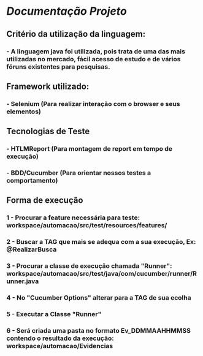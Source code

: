 <h1><b><i>Documentação Projeto</b></i></h1>

<h2>Critério da utilização da linguagem:</h2>
	<h3>- A linguagem java foi utilizada, pois trata de uma das mais utilizadas no mercado, fácil acesso de estudo e de vários fóruns existentes para pesquisas.</h3>
 <h2>Framework utilizado:</h2>
 	<h3>- Selenium (Para realizar interação com o browser e seus elementos)</h3>
 <h2>Tecnologias de Teste</h2>
 	<h3>-  HTLMReport (Para montagem de report em tempo de execução)</h3>
 	<h3>- BDD/Cucumber (Para orientar nossos testes a comportamento)</h3>

 <h2>Forma de execução</h2>
 	<h3>1 - Procurar a feature necessária para teste: workspace/automacao/src/test/resources/features/</h3>
 	<h3>2 - Buscar a TAG que mais se adequa com a sua execução, Ex: @RealizarBusca</h3>
 	<h3>3 - Procurar a classe de execução chamada "Runner": workspace/automacao/src/test/java/com/cucumber/runner/Runner.java</h3>
 	<h3>4 - No "Cucumber Options" alterar para a TAG de sua ecolha</h3>
 	<h3>5 - Executar a Classe "Runner"</h3>
 	<h3>6 - Será criada uma pasta no formato Ev_DDMMAAHHMMSS contendo o resultado da execução: workspace/automacao/Evidencias</h3>